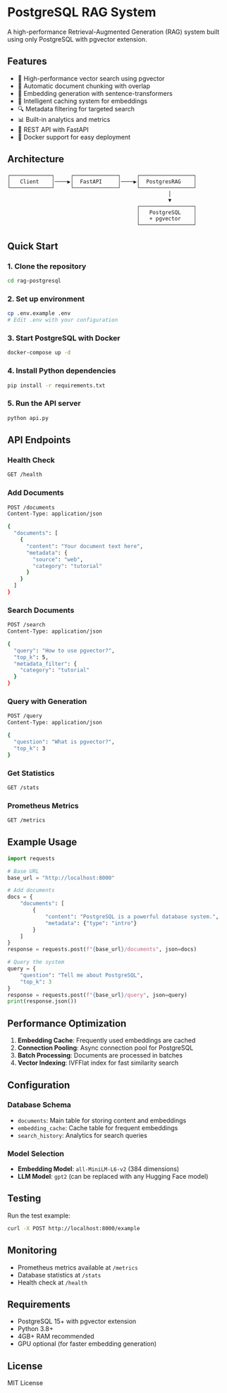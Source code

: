 # PostgreSQL RAG System

A high-performance Retrieval-Augmented Generation (RAG) system built using only PostgreSQL with pgvector extension.

## Features

- 🚀 High-performance vector search using pgvector
- 📝 Automatic document chunking with overlap
- 🧠 Embedding generation with sentence-transformers
- 💾 Intelligent caching system for embeddings
- 🔍 Metadata filtering for targeted search
- 📊 Built-in analytics and metrics
- 🔌 REST API with FastAPI
- 🐳 Docker support for easy deployment

## Architecture

```
┌─────────────┐     ┌──────────────┐     ┌─────────────────┐
│   Client    │────▶│  FastAPI     │────▶│  PostgresRAG    │
└─────────────┘     └──────────────┘     └─────────────────┘
                                                   │
                                                   ▼
                                         ┌─────────────────┐
                                         │   PostgreSQL    │
                                         │   + pgvector    │
                                         └─────────────────┘
```

## Quick Start

### 1. Clone the repository
```bash
cd rag-postgresql
```

### 2. Set up environment
```bash
cp .env.example .env
# Edit .env with your configuration
```

### 3. Start PostgreSQL with Docker
```bash
docker-compose up -d
```

### 4. Install Python dependencies
```bash
pip install -r requirements.txt
```

### 5. Run the API server
```bash
python api.py
```

## API Endpoints

### Health Check
```bash
GET /health
```

### Add Documents
```bash
POST /documents
Content-Type: application/json

{
  "documents": [
    {
      "content": "Your document text here",
      "metadata": {
        "source": "web",
        "category": "tutorial"
      }
    }
  ]
}
```

### Search Documents
```bash
POST /search
Content-Type: application/json

{
  "query": "How to use pgvector?",
  "top_k": 5,
  "metadata_filter": {
    "category": "tutorial"
  }
}
```

### Query with Generation
```bash
POST /query
Content-Type: application/json

{
  "question": "What is pgvector?",
  "top_k": 3
}
```

### Get Statistics
```bash
GET /stats
```

### Prometheus Metrics
```bash
GET /metrics
```

## Example Usage

```python
import requests

# Base URL
base_url = "http://localhost:8000"

# Add documents
docs = {
    "documents": [
        {
            "content": "PostgreSQL is a powerful database system.",
            "metadata": {"type": "intro"}
        }
    ]
}
response = requests.post(f"{base_url}/documents", json=docs)

# Query the system
query = {
    "question": "Tell me about PostgreSQL",
    "top_k": 3
}
response = requests.post(f"{base_url}/query", json=query)
print(response.json())
```

## Performance Optimization

1. **Embedding Cache**: Frequently used embeddings are cached
2. **Connection Pooling**: Async connection pool for PostgreSQL
3. **Batch Processing**: Documents are processed in batches
4. **Vector Indexing**: IVFFlat index for fast similarity search

## Configuration

### Database Schema
- `documents`: Main table for storing content and embeddings
- `embedding_cache`: Cache table for frequent embeddings
- `search_history`: Analytics for search queries

### Model Selection
- **Embedding Model**: `all-MiniLM-L6-v2` (384 dimensions)
- **LLM Model**: `gpt2` (can be replaced with any Hugging Face model)

## Testing

Run the test example:
```bash
curl -X POST http://localhost:8000/example
```

## Monitoring

- Prometheus metrics available at `/metrics`
- Database statistics at `/stats`
- Health check at `/health`

## Requirements

- PostgreSQL 15+ with pgvector extension
- Python 3.8+
- 4GB+ RAM recommended
- GPU optional (for faster embedding generation)

## License

MIT License
